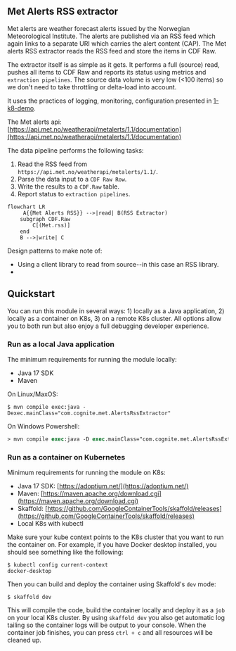 ## Met Alerts RSS extractor

 Met alerts are weather forecast alerts issued by the Norwegian Meteorological Institute. The alerts are published via an RSS feed which again links to a separate URI which carries the alert content (CAP). The Met alerts RSS extractor reads the RSS feed and store the items in CDF Raw.

 The extractor itself is as simple as it gets. It performs a full (source) read, pushes all items to CDF Raw and reports its status using metrics and `extraction pipelines`. The source data volume is very low (<100 items) so we don't need to take throttling or delta-load into account.
 
 It uses the practices of logging, monitoring, configuration presented in [1-k8-demo](../1-k8-demo/README.md).

 The Met alerts api: [https://api.met.no/weatherapi/metalerts/1.1/documentation](https://api.met.no/weatherapi/metalerts/1.1/documentation)

The data pipeline performs the following tasks:
1) Read the RSS feed from `https://api.met.no/weatherapi/metalerts/1.1/`.
2) Parse the data input to a `CDF Raw Row`.
3) Write the results to a `CDF.Raw` table.
4) Report status to `extraction pipelines`.

```mermaid
flowchart LR
     A{{Met Alerts RSS}} -->|read| B(RSS Extractor)
    subgraph CDF.Raw
        C[(Met.rss)]
    end
    B -->|write| C
```

Design patterns to make note of:
- Using a client library to read from source--in this case an RSS library.
- 

## Quickstart

You can run this module in several ways: 1) locally as a Java application, 2) locally as a container on K8s, 3) on a remote K8s cluster. All options allow you to both run but also enjoy a full debugging developer experience.

### Run as a local Java application

The minimum requirements for running the module locally:
- Java 17 SDK
- Maven

On Linux/MaxOS:
```console
$ mvn compile exec:java -Dexec.mainClass="com.cognite.met.AlertsRssExtractor"
```

On Windows Powershell:
```ps
> mvn compile exec:java -D exec.mainClass="com.cognite.met.AlertsRssExtractor"
```

### Run as a container on Kubernetes

Minimum requirements for running the module on K8s:
- Java 17 SDK: [https://adoptium.net/](https://adoptium.net/)
- Maven: [https://maven.apache.org/download.cgi](https://maven.apache.org/download.cgi)
- Skaffold: [https://github.com/GoogleContainerTools/skaffold/releases](https://github.com/GoogleContainerTools/skaffold/releases)
- Local K8s with kubectl

Make sure your kube context points to the K8s cluster that you want to run the container on. For example, if you
have Docker desktop installed, you should see something like the following:
```console
$ kubectl config current-context
docker-desktop
```

Then you can build and deploy the container using Skaffold's `dev` mode:
```console
$ skaffold dev
```
This will compile the code, build the container locally and deploy it as a `job` on your local K8s cluster. By using
`skaffold dev` you also get automatic log tailing so the container logs will be output to your console. When the
container job finishes, you can press `ctrl + c` and all resources will be cleaned up.